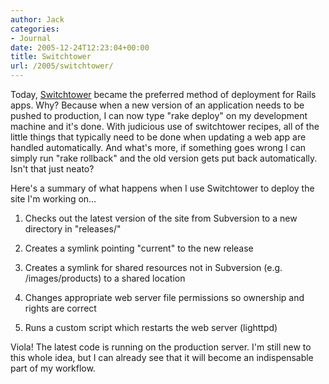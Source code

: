 ```yaml
---
author: Jack
categories:
- Journal
date: 2005-12-24T12:23:04+00:00
title: Switchtower
url: /2005/switchtower/
---
```


Today, [Switchtower](<http://manuals.rubyonrails.com/read/book/17>) became the preferred method of deployment for Rails apps. Why? Because when a new version of an application needs to be pushed to production, I can now type "rake deploy" on my development machine and it's done. With judicious use of switchtower recipes, all of the little things that typically need to be done when updating a web app are handled automatically. And what's more, if something goes wrong I can simply run "rake rollback" and the old version gets put back automatically. Isn't that just neato? 

Here's a summary of what happens when I use Switchtower to deploy the site I'm working on&#8230; 

1. Checks out the latest version of the site from Subversion to a new directory in "releases/" 

2. Creates a symlink pointing "current" to the new release 

3. Creates a symlink for shared resources not in Subversion (e.g. /images/products) to a shared location 

4. Changes appropriate web server file permissions so ownership and rights are correct 

5. Runs a custom script which restarts the web server (lighttpd) 

Viola! The latest code is running on the production server. I'm still new to this whole idea, but I can already see that it will become an indispensable part of my workflow.
